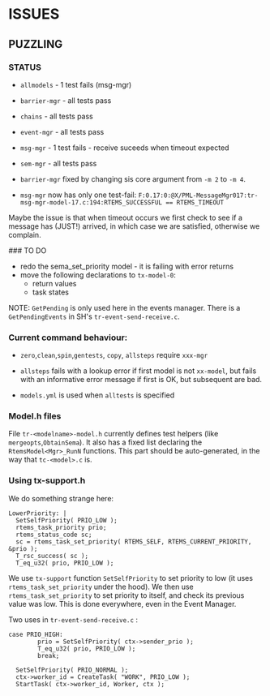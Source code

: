 # ISSUES

## PUZZLING




### STATUS

 * `allmodels` - 1 test fails (msg-mgr)
 * `barrier-mgr` - all tests pass  
 * `chains` - all tests pass 
 * `event-mgr` - all tests pass
 * `msg-mgr` - 1 test fails  - receive suceeds when timeout expected
 * `sem-mgr` - all tests pass

 * `barrier-mgr` fixed by changing sis core argument from `-m 2` to `-m 4`.
 * `msg-mgr` now has only one test-fail: 
    `F:0.17:0:@X/PML-MessageMgr017:tr-msg-mgr-model-17.c:194:RTEMS_SUCCESSFUL == RTEMS_TIMEOUT`

Maybe the issue is that when timeout occurs we first check to see if a message
has (JUST!) arrived, in which case we are satisfied, otherwise we complain.
 
### TO DO

* redo the sema_set_priority model - it is failing with error returns
* move the following declarations to `tx-model-0`:
  -  return values
  -  task states

NOTE: `GetPending` is only used here in the events manager.
There is a `GetPendingEvents` in SH's `tr-event-send-receive.c`.


### Current command behaviour:
 
 * `zero`,`clean`,`spin`,`gentests`, `copy`, `allsteps` require `xxx-mgr`

 * `allsteps` fails with a lookup error if first model is not `xx-model`,
    but fails with an informative error message if first is OK, 
    but subsequent are bad.

 * `models.yml` is used when `alltests` is specified
 

### Model.h files

File `tr-<modelname>-model.h` currently defines test helpers 
(like `mergeopts`,`ObtainSema`).
It also has a fixed list declaring the `RtemsModel<Mgr>_RunN` functions.
This part should be auto-generated, in the way that `tc-<model>.c` is.


### Using tx-support.h

We do something strange here:

```
LowerPriority: |
  SetSelfPriority( PRIO_LOW );
  rtems_task_priority prio;
  rtems_status_code sc;
  sc = rtems_task_set_priority( RTEMS_SELF, RTEMS_CURRENT_PRIORITY, &prio );
  T_rsc_success( sc );
  T_eq_u32( prio, PRIO_LOW );
```

We use `tx-support` function `SetSelfPriority` to set priority to low
(it uses `rtems_task_set_priority` under the hood).
We then use `rtems_task_set_priority` to set priority to itself,
and check its previous value was low.
This is done everywhere, even in the Event Manager.

Two uses in `tr-event-send-receive.c` :

```
case PRIO_HIGH:
        prio = SetSelfPriority( ctx->sender_prio );
        T_eq_u32( prio, PRIO_LOW );
        break;

  SetSelfPriority( PRIO_NORMAL );
  ctx->worker_id = CreateTask( "WORK", PRIO_LOW );
  StartTask( ctx->worker_id, Worker, ctx );        
```

